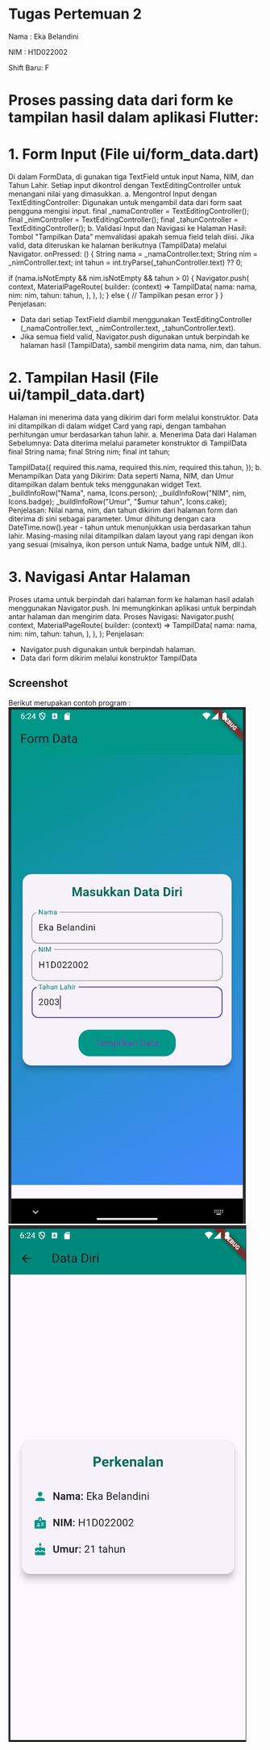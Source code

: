 # Tugas Pertemuan 2

Nama : Eka Belandini

NIM : H1D022002

Shift Baru: F

# Proses passing data dari form ke tampilan hasil dalam aplikasi Flutter:
# 1.  Form Input (File ui/form_data.dart)
Di dalam FormData, di gunakan tiga TextField untuk input Nama, NIM, dan Tahun Lahir. Setiap input dikontrol dengan TextEditingController untuk menangani nilai yang dimasukkan.
a. Mengontrol Input dengan TextEditingController:
Digunakan untuk mengambil data dari form saat pengguna mengisi input.
final _namaController = TextEditingController();
final _nimController = TextEditingController();
final _tahunController = TextEditingController();
b. Validasi Input dan Navigasi ke Halaman Hasil:
Tombol "Tampilkan Data" memvalidasi apakah semua field telah diisi. Jika valid, data diteruskan ke halaman berikutnya (TampilData) melalui Navigator.
onPressed: () {
String nama = _namaController.text;
String nim = _nimController.text;
int tahun = int.tryParse(_tahunController.text) ?? 0;

if (nama.isNotEmpty && nim.isNotEmpty && tahun > 0) {
Navigator.push(
context,
MaterialPageRoute(
builder: (context) => TampilData(
nama: nama, nim: nim, tahun: tahun,
),
),
);
} else {
// Tampilkan pesan error
}
}
Penjelasan:
- Data dari setiap TextField diambil menggunakan TextEditingController (_namaController.text, _nimController.text, _tahunController.text).
- Jika semua field valid, Navigator.push digunakan untuk berpindah ke halaman hasil (TampilData), sambil mengirim data nama, nim, dan tahun.

# 2. Tampilan Hasil (File ui/tampil_data.dart)
Halaman ini menerima data yang dikirim dari form melalui konstruktor. Data ini ditampilkan di dalam widget Card yang rapi, dengan tambahan perhitungan umur berdasarkan tahun lahir.
a. Menerima Data dari Halaman Sebelumnya:
Data diterima melalui parameter konstruktor di TampilData
final String nama;
final String nim;
final int tahun;

TampilData({
required this.nama,
required this.nim,
required this.tahun,
});
b. Menampilkan Data yang Dikirim:
Data seperti Nama, NIM, dan Umur ditampilkan dalam bentuk teks menggunakan widget Text.
_buildInfoRow("Nama", nama, Icons.person);
_buildInfoRow("NIM", nim, Icons.badge);
_buildInfoRow("Umur", "$umur tahun", Icons.cake);
Penjelasan:
Nilai nama, nim, dan tahun dikirim dari halaman form dan diterima di sini sebagai parameter.
Umur dihitung dengan cara DateTime.now().year - tahun untuk menunjukkan usia berdasarkan tahun lahir.
Masing-masing nilai ditampilkan dalam layout yang rapi dengan ikon yang sesuai (misalnya, ikon person untuk Nama, badge untuk NIM, dll.).

# 3. Navigasi Antar Halaman
Proses utama untuk berpindah dari halaman form ke halaman hasil adalah menggunakan Navigator.push. Ini memungkinkan aplikasi untuk berpindah antar halaman dan mengirim data.
Proses Navigasi:
Navigator.push(
context,
MaterialPageRoute(
builder: (context) => TampilData(
nama: nama,
nim: nim,
tahun: tahun,
),
),
);
Penjelasan: 
- Navigator.push digunakan untuk berpindah halaman.
- Data dari form dikirim melalui konstruktor TampilData



## Screenshot
Berikut merupakan contoh program :
![Lampiran Form](form.png)
![Lampiran Hasil](hasil.png)
